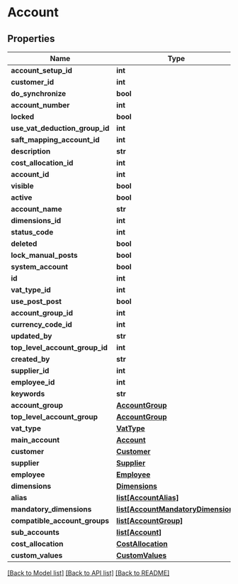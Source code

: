 # Account

## Properties
Name | Type | Description | Notes
------------ | ------------- | ------------- | -------------
**account_setup_id** | **int** |  | [optional] 
**customer_id** | **int** |  | [optional] 
**do_synchronize** | **bool** |  | [optional] 
**account_number** | **int** |  | [optional] 
**locked** | **bool** |  | [optional] 
**use_vat_deduction_group_id** | **int** |  | [optional] 
**saft_mapping_account_id** | **int** |  | [optional] 
**description** | **str** |  | [optional] 
**cost_allocation_id** | **int** |  | [optional] 
**account_id** | **int** |  | [optional] 
**visible** | **bool** |  | [optional] 
**active** | **bool** |  | [optional] 
**account_name** | **str** |  | [optional] 
**dimensions_id** | **int** |  | [optional] 
**status_code** | **int** |  | [optional] 
**deleted** | **bool** |  | [optional] 
**lock_manual_posts** | **bool** |  | [optional] 
**system_account** | **bool** |  | [optional] 
**id** | **int** |  | [optional] 
**vat_type_id** | **int** |  | [optional] 
**use_post_post** | **bool** |  | [optional] 
**account_group_id** | **int** |  | [optional] 
**currency_code_id** | **int** |  | [optional] 
**updated_by** | **str** |  | [optional] 
**top_level_account_group_id** | **int** |  | [optional] 
**created_by** | **str** |  | [optional] 
**supplier_id** | **int** |  | [optional] 
**employee_id** | **int** |  | [optional] 
**keywords** | **str** |  | [optional] 
**account_group** | [**AccountGroup**](AccountGroup.md) |  | [optional] 
**top_level_account_group** | [**AccountGroup**](AccountGroup.md) |  | [optional] 
**vat_type** | [**VatType**](VatType.md) |  | [optional] 
**main_account** | [**Account**](Account.md) |  | [optional] 
**customer** | [**Customer**](Customer.md) |  | [optional] 
**supplier** | [**Supplier**](Supplier.md) |  | [optional] 
**employee** | [**Employee**](Employee.md) |  | [optional] 
**dimensions** | [**Dimensions**](Dimensions.md) |  | [optional] 
**alias** | [**list[AccountAlias]**](AccountAlias.md) |  | [optional] 
**mandatory_dimensions** | [**list[AccountMandatoryDimension]**](AccountMandatoryDimension.md) |  | [optional] 
**compatible_account_groups** | [**list[AccountGroup]**](AccountGroup.md) |  | [optional] 
**sub_accounts** | [**list[Account]**](Account.md) |  | [optional] 
**cost_allocation** | [**CostAllocation**](CostAllocation.md) |  | [optional] 
**custom_values** | [**CustomValues**](CustomValues.md) |  | [optional] 

[[Back to Model list]](../README.md#documentation-for-models) [[Back to API list]](../README.md#documentation-for-api-endpoints) [[Back to README]](../README.md)


